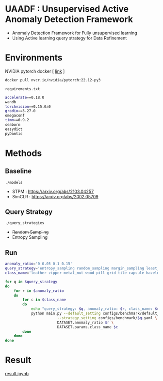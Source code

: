 # UAADF : Unsupervised Active Anomaly Detection Framework 
- Anomaly Detection Framework for Fully unsupervised learning 
- Using Active learning query strategy for Data Refinement 


# Environments

NVIDIA pytorch docker [ [link](https://docs.nvidia.com/deeplearning/frameworks/pytorch-release-notes/rel-22-12.html#rel-22-12) ]

```bash
docker pull nvcr.io/nvidia/pytorch:22.12-py3
```

`requirements.txt`

```bash
accelerate==0.18.0
wandb
torchvision==0.15.0a0
gradio==3.27.0
omegaconf
timm==0.9.2
seaborn
easydict 
pyDantic
```


# Methods

## Baseline
`./models`
- STPM : https://arxiv.org/abs/2103.04257
- SimCLR : https://arxiv.org/abs/2002.05709

## Query Strategy 
`./query_strategies`

- ~~Random Sampling~~
- Entropy Sampling

## Run 
```bash
anomaly_ratio='0 0.05 0.1 0.15'
query_strategy='entropy_sampling random_sampling margin_sampling least_confidence'
class_name='leather zipper metal_nut wood pill grid tile capsule hazelnut toothbrush screw carpet bottle cable all'

for q in $query_strategy
do
    for r in $anomaly_ratio
    do
        for c in $class_name
        do
            echo "query_strategy: $q, anomaly_ratio: $r, class_name: $c"
            python main.py --default_setting configs/benchmark/default_setting.yaml \
                        --strategy_setting configs/benchmark/$q.yaml \
                        DATASET.anomaly_ratio $r \
                        DATASET.params.class_name $c
        done
    done
done


```

# Result 

[result.ipynb](result.ipynb)